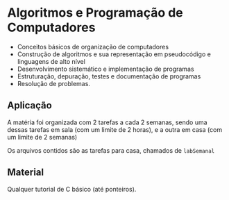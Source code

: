 # Algoritmos e Programação de Computadores

* Conceitos básicos de organização de computadores 
* Construção de algoritmos e sua representação em pseudocódigo e linguagens de alto nível
* Desenvolvimento sistemático e implementação de programas
* Estruturação, depuração, testes e documentação de programas
* Resolução de problemas.

## Aplicação

A matéria foi organizada com 2 tarefas a cada 2 semanas, 
sendo uma dessas tarefas em sala (com um limite de 2 horas), 
e a outra em casa (com um limite de 2 semanas)

Os arquivos contidos são as tarefas para casa, chamados de `labSemanal`

## Material

Qualquer tutorial de C básico (até ponteiros).

